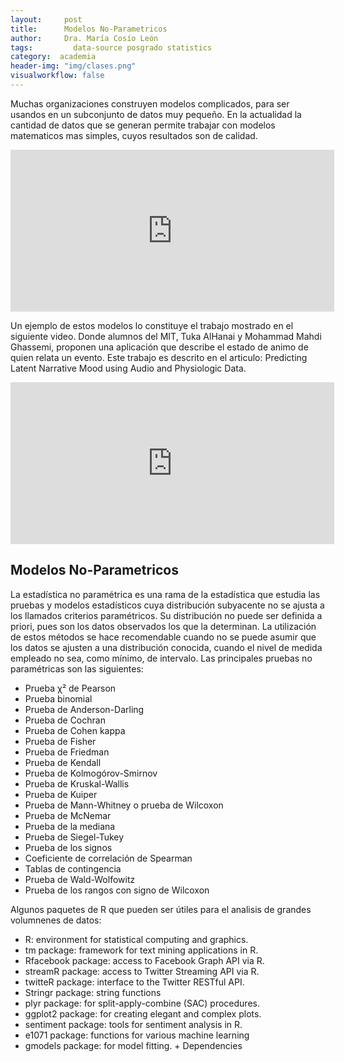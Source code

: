 ```yaml
---
layout:     post
title:      Modelos No-Parametricos
author:     Dra. María Cosío León
tags: 		  data-source posgrado statistics
category:  academia
header-img: "img/clases.png"
visualworkflow: false
---
```


Muchas organizaciones construyen modelos complicados, para ser usandos en un subconjunto de datos muy pequeño. En la actualidad la cantidad de datos que se generan permite trabajar con modelos matematicos mas simples, cuyos resultados son de calidad.

<iframe width="518" height="259"
src="https://www.youtube.com/watch?v=5uEBl2x78SI"
frameborder="0" allowfullscreen></iframe>

Un ejemplo de estos modelos lo constituye el trabajo mostrado en el siguiente video. Donde alumnos del MIT, Tuka AlHanai y Mohammad Mahdi Ghassemi, proponen una aplicación que describe el estado de animo de quien relata un evento. Este trabajo es descrito en el articulo: Predicting Latent Narrative Mood using Audio and Physiologic Data.

<iframe width="518" height="259" src="https://www.youtube.com/embed/ZZFcgg-7dlc?list=UUPLAYER_MITCSAIL" frameborder="0" allowfullscreen></iframe>

## Modelos No-Parametricos
La estadística no paramétrica es una rama de la estadística que estudia las pruebas y modelos estadísticos cuya distribución subyacente no se ajusta a los llamados criterios paramétricos. Su distribución no puede ser definida a priori, pues son los datos observados los que la determinan. La utilización de estos métodos se hace recomendable cuando no se puede asumir que los datos se ajusten a una distribución conocida, cuando el nivel de medida empleado no sea, como mínimo, de intervalo. Las principales pruebas no paramétricas son las siguientes:

* Prueba χ² de Pearson
* Prueba binomial
* Prueba de Anderson-Darling
* Prueba de Cochran
* Prueba de Cohen kappa
* Prueba de Fisher
* Prueba de Friedman
* Prueba de Kendall
* Prueba de Kolmogórov-Smirnov
* Prueba de Kruskal-Wallis
* Prueba de Kuiper
* Prueba de Mann-Whitney o prueba de Wilcoxon
* Prueba de McNemar
* Prueba de la mediana
* Prueba de Siegel-Tukey
* Prueba de los signos
* Coeficiente de correlación de Spearman
* Tablas de contingencia
* Prueba de Wald-Wolfowitz
* Prueba de los rangos con signo de Wilcoxon

Algunos paquetes de R que pueden ser útiles para el analisis de grandes volumnenes de datos:

* R: environment for statistical computing and graphics.
* tm package: framework for text mining applications in R.
* Rfacebook package: access to Facebook Graph API via R.
* streamR package: access to Twitter Streaming API via R.
* twitteR package: interface to the Twitter RESTful API.
* Stringr package: string functions
* plyr package: for split-apply-combine (SAC) procedures.
* ggplot2 package: for creating elegant and complex plots.
* sentiment package: tools for sentiment analysis in R.
* e1071 package: functions for various machine learning
* gmodels package: for model fitting. + Dependencies
